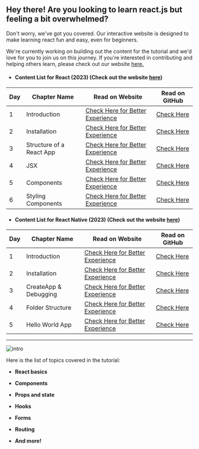 ## **Hey there!** Are you looking to learn react.js but feeling a bit overwhelmed?

 Don't worry, we've got you covered. Our interactive website is designed to make learning react fun and easy, even for beginners.

We're currently working on building out the content for the tutorial and we'd love for you to join us on this journey. If you're interested in contributing and helping others learn, please check out our website [here.](https://codexam.vercel.app/docs/react)

- #### **Content List for React (2023)** (Check out the website [here](https://codexam.vercel.app/docs/react))
| Day | Chapter Name | Read on Website | Read on GitHub |
|-----|--------------|-----------------|----------------|
| 1   | Introduction | [Check Here for Better Experience ](https://code-xam.vercel.app/docs/react/react1) | [Check Here](https://github.com/Subham-Maity/ReactJS-For-Beginners/tree/master/React%202023%20(Better)/00.%20Introduction) |
| 2   | Installation | [Check Here for Better Experience ](https://code-xam.vercel.app/docs/react/react2) | [Check Here](https://github.com/Subham-Maity/ReactJS-For-Beginners/tree/master/React%202023%20(Better)/01.%20Installation) |
| 3   | Structure of a React App | [Check Here for Better Experience ](https://code-xam.vercel.app/docs/react/react3) | [Check Here](https://github.com/Subham-Maity/ReactJS-For-Beginners/tree/master/React%202023%20(Better)/03.%20Folder%20Structure) |
| 4  | JSX | [Check Here for Better Experience ](https://code-xam.vercel.app/docs/react/react4) | [Check Here](https://github.com/Subham-Maity/ReactJS-For-Beginners/tree/master/React%202023%20(Better)/04.%20JSX) |
| 5  | Components | [Check Here for Better Experience ](https://code-xam.vercel.app/docs/react/react5) | [Check Here](https://github.com/Subham-Maity/ReactJS-For-Beginners/tree/master/React%202023%20(Better)/05.%20Components%20and%20ImportExport) |
| 6  | Styling Components | [Check Here for Better Experience ](https://code-xam.vercel.app/docs/react/react6) | [Check Here](https://github.com/Subham-Maity/ReactJS-For-Beginners/tree/master/React%202023%20(Better)/06.%20Styling%20Components) |



- #### **Content List for React Native (2023)** (Check out the website [here](https://codexam.vercel.app/docs/react))
| Day | Chapter Name | Read on Website | Read on GitHub |
|-----|--------------|-----------------|----------------|
| 1   | Introduction | [Check Here for Better Experience ](https://code-xam.vercel.app/docs/react/react1) | [Check Here](https://github.com/Subham-Maity/ReactJS-For-Beginners/tree/master/React%202023%20(Better)/00.%20Introduction) |
| 2   | Installation | [Check Here for Better Experience ](https://code-xam.vercel.app/docs/reactnative/react1) | [Check Here](https://github.com/Subham-Maity/ReactJS-For-Beginners/tree/master/ReactNative%202023%20(new)/01.%20Installation) |
| 3   | CreateApp & Debugging | [Check Here for Better Experience ](https://code-xam.vercel.app/docs/reactnative/react2) | [Check Here](https://github.com/Subham-Maity/ReactJS-For-Beginners/tree/master/ReactNative%202023%20(new)/02.%20Create%20App) |
| 4   | Folder Structure | [Check Here for Better Experience ](https://codexam.vercel.app/docs/reactnative/react3) | [Check Here](https://github.com/Subham-Maity/ReactJS-For-Beginners/tree/master/ReactNative%202023%20(new)/03.%20File%20Structure) |
| 5   | Hello World App | [Check Here for Better Experience ](https://codexam.vercel.app/docs/reactnative/react4) | [Check Here](https://github.com/Subham-Maity/ReactJS-For-Beginners/tree/master/ReactNative%202023%20(new)/04.%20Hello%20World%20App) |


********************************************

![intro](intro.gif)

Here is the list of topics covered in the tutorial:

- **React basics**

- **Components**

- **Props and state**

- **Hooks**

- **Forms**

- **Routing**

- **And more!**

